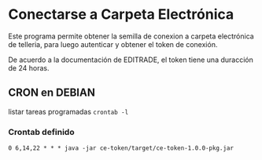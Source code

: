# Conectarse a Carpeta Electrónica
Este programa permite obtener la semilla de conexion a carpeta electrónica de telleria, para luego 
autenticar y obtener el token de conexión.

De acuerdo a la documentación de EDITRADE, el token tiene una duracción de 24 horas.

## CRON en DEBIAN
listar tareas programadas 
``crontab -l ``

### Crontab definido
``0 6,14,22 * * * java -jar ce-token/target/ce-token-1.0.0-pkg.jar``